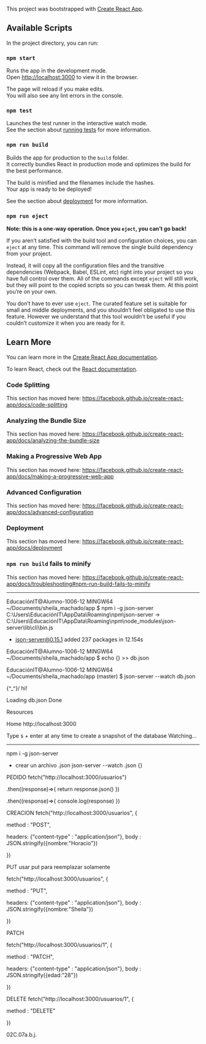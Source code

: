 ﻿This project was bootstrapped with [Create React App](https://github.com/facebook/create-react-app).

## Available Scripts

In the project directory, you can run:

### `npm start`

Runs the app in the development mode.<br />
Open [http://localhost:3000](http://localhost:3000) to view it in the browser.

The page will reload if you make edits.<br />
You will also see any lint errors in the console.

### `npm test`

Launches the test runner in the interactive watch mode.<br />
See the section about [running tests](https://facebook.github.io/create-react-app/docs/running-tests) for more information.

### `npm run build`

Builds the app for production to the `build` folder.<br />
It correctly bundles React in production mode and optimizes the build for the best performance.

The build is minified and the filenames include the hashes.<br />
Your app is ready to be deployed!

See the section about [deployment](https://facebook.github.io/create-react-app/docs/deployment) for more information.

### `npm run eject`

**Note: this is a one-way operation. Once you `eject`, you can’t go back!**

If you aren’t satisfied with the build tool and configuration choices, you can `eject` at any time. This command will remove the single build dependency from your project.

Instead, it will copy all the configuration files and the transitive dependencies (Webpack, Babel, ESLint, etc) right into your project so you have full control over them. All of the commands except `eject` will still work, but they will point to the copied scripts so you can tweak them. At this point you’re on your own.

You don’t have to ever use `eject`. The curated feature set is suitable for small and middle deployments, and you shouldn’t feel obligated to use this feature. However we understand that this tool wouldn’t be useful if you couldn’t customize it when you are ready for it.

## Learn More

You can learn more in the [Create React App documentation](https://facebook.github.io/create-react-app/docs/getting-started).

To learn React, check out the [React documentation](https://reactjs.org/).

### Code Splitting

This section has moved here: https://facebook.github.io/create-react-app/docs/code-splitting

### Analyzing the Bundle Size

This section has moved here: https://facebook.github.io/create-react-app/docs/analyzing-the-bundle-size

### Making a Progressive Web App

This section has moved here: https://facebook.github.io/create-react-app/docs/making-a-progressive-web-app

### Advanced Configuration

This section has moved here: https://facebook.github.io/create-react-app/docs/advanced-configuration

### Deployment

This section has moved here: https://facebook.github.io/create-react-app/docs/deployment

### `npm run build` fails to minify

This section has moved here: https://facebook.github.io/create-react-app/docs/troubleshooting#npm-run-build-fails-to-minify

-------------------------------------------------------------------------------------------------------------------------

EducaciónIT@Alumno-1006-12 MINGW64 ~/Documents/sheila_machado/app
$ npm i -g json-server
C:\Users\EducaciónIT\AppData\Roaming\npm\json-server -> C:\Users\EducaciónIT\AppData\Roaming\npm\node_modules\json-server\lib\cli\bin.js
+ json-server@0.15.1
added 237 packages in 12.154s

EducaciónIT@Alumno-1006-12 MINGW64 ~/Documents/sheila_machado/app
$ echo {} >> db.json

EducaciónIT@Alumno-1006-12 MINGW64 ~/Documents/sheila_machado/app (master)
$ json-server --watch db.json

  \{^_^}/ hi!

  Loading db.json
  Done

  Resources

  Home
  http://localhost:3000

  Type s + enter at any time to create a snapshot of the database
  Watching...


----------------------------------
npm i -g json-server
* crear un archivo <nombre>.json
json-server --watch <nombre>.json
{}

PEDIDO
fetch("http://localhost:3000/usuarios")

.then((response)=>{ return response.json() })

.then((response)=>{ console.log(response) })

CREACION
fetch("http://localhost:3000/usuarios", {
	
method : "POST",
	
headers: {"content-type" : "application/json"}, 
body : JSON.stringify({nombre:"Horacio"})

})

PUT
usar put para reemplazar solamente

fetch("http://localhost:3000/usuarios", {
	
method : "PUT",
	
headers: {"content-type" : "application/json"}, 
body : JSON.stringify({nombre:"Sheila"})

})

PATCH

fetch("http://localhost:3000/usuarios/1", {
	
method : "PATCH",
	
headers: {"content-type" : "application/json"}, 
body : JSON.stringify({edad:"28"})

})

DELETE
fetch("http://localhost:3000/usuarios/1", {
	
method : "DELETE"
	
})

02C.07a.b.j.
